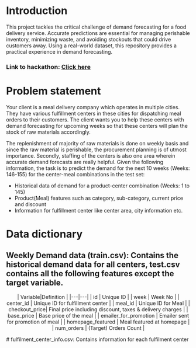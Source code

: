 # Introduction
This project tackles the critical challenge of demand forecasting for a food delivery service.  Accurate predictions are essential for managing perishable inventory, minimizing waste, and avoiding stockouts that could drive customers away.  Using a real-world dataset, this repository provides a practical experience in demand forecasting.
### Link to hackathon: [Click here](https://www.analyticsvidhya.com/datahack/contest/genpact-machine-learning-hackathon-1/)
# Problem statement
Your client is a meal delivery company which operates in multiple cities. They have various fulfillment centers in these cities for dispatching meal orders to their customers. The client wants you to help these centers with demand forecasting for upcoming weeks so that these centers will plan the stock of raw materials accordingly.

The replenishment of majority of raw materials is done on weekly basis and since the raw material is perishable, the procurement planning is of utmost importance. Secondly, staffing of the centers is also one area wherein accurate demand forecasts are really helpful. Given the following information, the task is to predict the demand for the next 10 weeks (Weeks: 146-155) for the center-meal combinations in the test set:  

- Historical data of demand for a product-center combination (Weeks: 1 to 145)
- Product(Meal) features such as category, sub-category, current price and discount
- Information for fulfillment center like center area, city information etc.
# Data dictionary

## Weekly Demand data (train.csv): Contains the historical demand data for all centers, test.csv contains all the following features except the target variable.
<p align="center">
| Variable|Definition |
|---|---|
| id | Unique ID |
| week | Week No |
| center_id | Unique ID for fulfillment center |
| meal_id | Unique ID for Meal |
| checkout_price| Final price including discount, taxes & delivery charges |
| base_price | Base price of the meal |
| emailer_for_promotion | Emailer sent for promotion of meal |
| homepage_featured | Meal featured at homepage |
| num_orders | (Target) Orders Count |
</p>
# fulfilment_center_info.csv: Contains information for each fulfilment center

